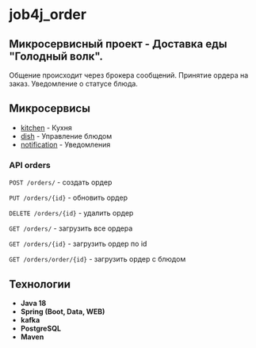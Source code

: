 # job4j_order

## Микросервисный проект - Доставка еды "Голодный волк".
Общение происходит через брокера сообщений. Принятие ордера на заказ. Уведомление о статусе блюда.
## Микросервисы
+ [kitchen](https://github.com/ferveks3509/job4j_kitchen) - Кухня
+ [dish](https://github.com/ferveks3509/job4j_dish) - Управление блюдом
+ [notification](https://github.com/ferveks3509/job4j_notification) - Уведомления

### API orders
`POST /orders/` - создать ордер

`PUT /orders/{id}` - обновить ордер

`DELETE /orders/{id}` - удалить ордер

`GET /orders/` - загрузить все ордера

`GET /orders/{id}` - загрузить ордер по id

`GET /orders/order/{id}` - загрузить ордер с блюдом

## Технологии

+ **Java 18**
+ **Spring (Boot, Data, WEB)**
+ **kafka**
+ **PostgreSQL**
+ **Maven**

